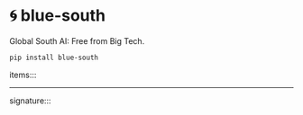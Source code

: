 # 🌀 blue-south

Global South AI: Free from Big Tech.

```bash
pip install blue-south
```

items:::

---

signature:::